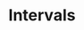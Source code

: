 ---
blog: https://myintervals.com/blog
facebook: https://facebook.com/intervals
linkedin: https://linkedin.com/company/intervals
logohandle: myintervals
sort: myintervals
title: Intervals
twitter: https://x.com/intervals
website: https://www.myintervals.com/
youtube: https://youtube.com/user/intervals
---